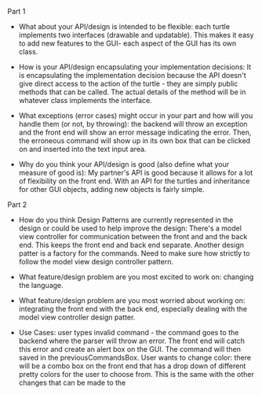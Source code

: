 Part 1

* What about your API/design is intended to be flexible: each turtle implements two interfaces (drawable and updatable). This makes it easy to add new features to the GUI- each aspect of the GUI has its own class. 

* How is your API/design encapsulating your implementation decisions: It is encapsulating the implementation decision because the API doesn't give direct access to the action of the turtle - they are simply public methods that can be called. The actual details of the method will be in whatever class implements the interface. 

* What exceptions (error cases) might occur in your part and how will you handle them (or not, by throwing): the backend will throw an exception and the front end will show an error message indicating the error. Then, the erroneous command will show up in its own box that can be clicked on and inserted into the text input area. 

* Why do you think your API/design is good (also define what your measure of good is): My partner's API is good because it allows for a lot of flexibility on the front end. With an API for the turtles and inheritance for other GUI objects, adding new objects is fairly simple. 

Part 2

* How do you think Design Patterns are currently represented in the design or could be used to help improve the design: There's a model view controller for communication between the front and and the back end. This keeps the front end and back end separate. Another design patter is a factory for the commands. Need to make sure how strictly to follow the model view design controller pattern. 

* What feature/design problem are you most excited to work on: changing the language. 

* What feature/design problem are you most worried about working on: integrating the front end with the back end, especially dealing with the model view controller design patter. 

* Use Cases: user types invalid command - the command goes to the backend where the parser will throw an error. The front end will catch this error and create an alert box on the GUI. The command will then saved in the previousCommandsBox. User wants to change color: there will be a combo box on the front end that has a drop down of different pretty colors for the user to choose from. This is the same with the other changes that can be made to the 


